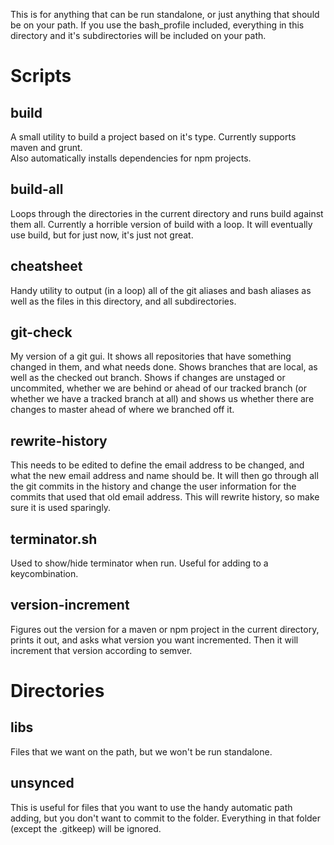 This is for anything that can be run standalone, or just anything that should be on your path. 
If you use the bash_profile included, everything in this directory and it's subdirectories will be included
on your path.

# Scripts

## build

A small utility to build a project based on it's type. Currently supports maven and grunt.  
Also automatically installs dependencies for npm projects.

## build-all

Loops through the directories in the current directory and runs build against them all.
Currently a horrible version of build with a loop. It will eventually use build, but for just now, it's just not great.

## cheatsheet

Handy utility to output (in a loop) all of the git aliases and bash aliases as well as the files in this directory, 
and all subdirectories.

## git-check

My version of a git gui. It shows all repositories that have something changed in them, and what needs done. 
Shows branches that are local, as well as the checked out branch. Shows if changes are unstaged or uncommited,
whether we are behind or ahead of our tracked branch (or whether we have a tracked branch at all) and shows us
whether there are changes to master ahead of where we branched off it.

## rewrite-history

This needs to be edited to define the email address to be changed, and what the new email address and name
should be. It will then go through all the git commits in the history and change the user information for
the commits that used that old email address. This will rewrite history, so make sure it is used sparingly.

## terminator.sh

Used to show/hide terminator when run. Useful for adding to a keycombination.

## version-increment

Figures out the version for a maven or npm project in the current directory, prints it out, and asks 
what version you want incremented. Then it will increment that version according to semver.

# Directories

## libs

Files that we want on the path, but we won't be run standalone.

## unsynced

This is useful for files that you want to use the handy automatic path adding, but you don't want to commit to the folder. 
Everything in that folder (except the .gitkeep) will be ignored.
